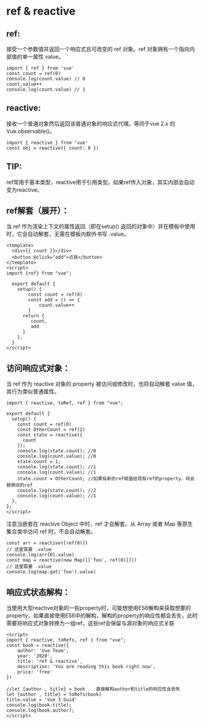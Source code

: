 # ref & reactive

## ref:

接受一个参数值并返回一个响应式且可改变的 ref 对象。ref 对象拥有一个指向内部值的单一属性 value。

```
import { ref } from 'vue'
const count = ref(0)
console.log(count.value) // 0
count.value++
console.log(count.value) // 1
```

## reactive:

接收一个普通对象然后返回该普通对象的响应式代理。等同于vue 2.x 的 Vue.observable\(\)。

```
import { reactive } from 'vue'
const obj = reactive({ count: 0 })
```

## TIP:

ref常用于基本类型，reactive用于引用类型。如果ref传入对象，其实内部会自动变为reactive。

## ref解套（展开）：

当 ref 作为渲染上下文的属性返回（即在setup\(\) 返回的对象中）并在模板中使用时，它会自动解套，无需在模板内额外书写 .value。

```
<template>
  <div>{{ count }}</div>
  <button @click="add">点我</button>
</template>
<script>
import {ref} from "vue";

  export default {
    setup() {
        const count = ref(0)
        const add = () => {
            count.value++
        }
      return {
         count,
         add
      }
    },
  }
</script>
```

## 访问响应式对象：

当 ref 作为 reactive 对象的 property 被访问或修改时，也将自动解套 value 值，其行为类似普通属性。

```
import { reactive, toRef, ref } from "vue";

export default {
  setup() {
    const count = ref(0)
    const OtherCount = ref(2)
    const state = reactive({
      count
    });
    console.log(state.count); //0
    console.log(count.value); //0
    state.count = 1;
    console.log(state.count); //1
    console.log(count.value); //1
    state.count = OtherCount; //如果有新的ref赋值给现有ref的property，将会替换旧的ref
    console.log(state.count); //2
    console.log(count.value); //1
  },
};
</script>
```

注意当嵌套在 reactive Object 中时，ref 才会解套。从 Array 或者 Map 等原生集合类中访问 ref 时，不会自动解套。

```
const arr = reactive([ref(0)])
// 这里需要 .value
console.log(arr[0].value)
const map = reactive(new Map([['foo', ref(0)]]))
// 这里需要 .value
console.log(map.get('foo').value)
```

## 响应式状态解构：

当使用大型reactive对象的一些property时，可能想使用ES6解构来获取想要的property，如果直接使用ES6中的解构，解构的property的响应性都会丢失，此时需要将响应式对象转换为一组ref，这些ref会保留与源对象的响应式关联

```
<script>
import { reactive, toRefs, ref } from "vue";
const book = reactive({
    author: 'Vue Team',
    year: '2020',
    title: 'ref & reactive',
    description: 'You are reading this book right now',
    price: 'free'
})

//let {author , title} = book    直接解构author和title的响应性会丢失
let {author , title} = toRefs(book)
title.value = 'Vue 3 Guid'
console.log(book.title);
console.log(book.author);
</script>
```



